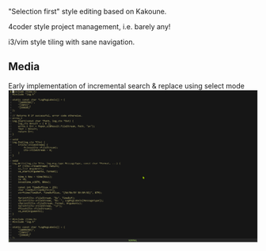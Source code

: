 "Selection first" style editing based on Kakoune.


4coder style project management, i.e. barely any!


i3/vim style tiling with sane navigation.

## Media
Early implementation of incremental search & replace using select mode
![](media/select_mode.gif)

